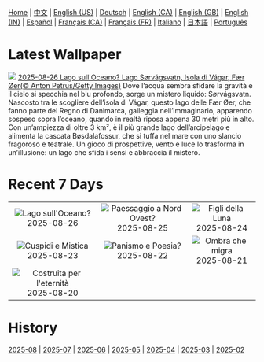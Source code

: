[Home](../README.md) | [中文](zh-CN.md) | [English (US)](en-US.md) | [Deutsch](de-DE.md) | [English (CA)](en-CA.md) | [English (GB)](en-GB.md) | [English (IN)](en-IN.md) | [Español](es-ES.md) | [Français (CA)](fr-CA.md) | [Français (FR)](fr-FR.md) | [Italiano](it-IT.md) | [日本語](ja-JP.md) | [Português](pt-BR.md)

# Latest Wallpaper
![](https://www.bing.com/th?id=OHR.FaroeLake_IT-IT9674052822_UHD.jpg)
[2025-08-26 Lago sull'Oceano? Lago Sørvágsvatn, Isola di Vágar, Fær Øer(© Anton Petrus/Getty Images)](https://www.bing.com/th?id=OHR.FaroeLake_IT-IT9674052822_UHD.jpg)
Dove l’acqua sembra sfidare la gravità e il cielo si specchia nel blu profondo, sorge un mistero liquido: Sørvágsvatn. Nascosto tra le scogliere dell’isola di Vágar, questo lago delle Fær Øer, che fanno parte del Regno di Danimarca, galleggia nell’immaginario, apparendo sospeso sopra l’oceano, quando in realtà riposa appena 30 metri più in alto. Con un’ampiezza di oltre 3 km², è il più grande lago dell’arcipelago e alimenta la cascata Bøsdalafossur, che si tuffa nel mare con uno slancio fragoroso e teatrale. Un gioco di prospettive, vento e luce lo trasforma in un’illusione: un lago che sfida i sensi e abbraccia il mistero.

# Recent 7 Days
|  |  |  |
|:---:|:---:|:---:|
| ![](https://www.bing.com/th?id=OHR.FaroeLake_IT-IT9674052822_400x240.jpg "Lago sull'Oceano?") 2025-08-26 | ![](https://www.bing.com/th?id=OHR.YellowstoneRiver_IT-IT7237441471_400x240.jpg "Paessaggio a Nord Ovest?") 2025-08-25 | ![](https://www.bing.com/th?id=OHR.CervusDama_IT-IT0307979007_400x240.jpg "Figli della Luna") 2025-08-24 |
| ![](https://www.bing.com/th?id=OHR.SaintBarbaras_IT-IT0267106236_400x240.jpg "Cuspidi e Mistica") 2025-08-23 | ![](https://www.bing.com/th?id=OHR.PalouseWA_IT-IT4357870693_400x240.jpg "Panismo e Poesia?") 2025-08-22 | ![](https://www.bing.com/th?id=OHR.WheatearBird_IT-IT3442241392_400x240.jpg "Ombra che migra") 2025-08-21 |
| ![](https://www.bing.com/th?id=OHR.CitadelBonifacio_IT-IT3373229957_400x240.jpg "Costruita per l'eternità") 2025-08-20 |  |  |

# History
[2025-08](../archives/wallpaper/it-IT/w_2025_08.md) | [2025-07](../archives/wallpaper/it-IT/w_2025_07.md) | [2025-06](../archives/wallpaper/it-IT/w_2025_06.md) | [2025-05](../archives/wallpaper/it-IT/w_2025_05.md) | [2025-04](../archives/wallpaper/it-IT/w_2025_04.md) | [2025-03](../archives/wallpaper/it-IT/w_2025_03.md) | [2025-02](../archives/wallpaper/it-IT/w_2025_02.md)
